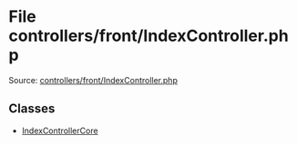File controllers/front/IndexController.php
=========

Source: [controllers/front/IndexController.php](https://github.com/PrestaShop/PrestaShop/blob/1.6.0.4/controllers/front/IndexController.php)


Classes
-------

* [IndexControllerCore](class.IndexControllerCore.md)

